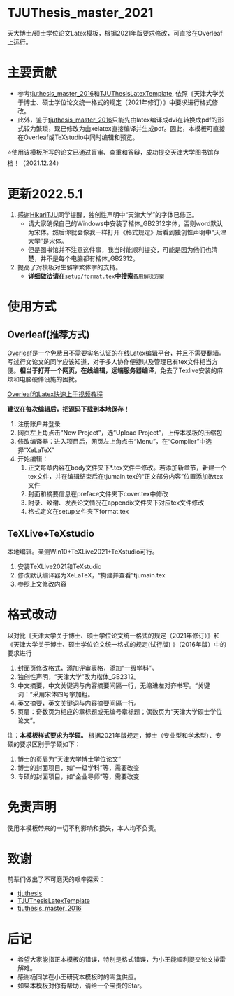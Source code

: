 # TJUThesis_master_2021
天大博士/硕士学位论文Latex模板，根据2021年版要求修改，可直接在Overleaf上运行。

# 主要贡献
- 参考[tjuthesis_master_2016](https://github.com/jiangqideng/tjuthesis_master_2016)和[TJUThesisLatexTemplate](https://github.com/twtstudio/TJUThesisLatexTemplate), 依照《天津大学关于博士、硕士学位论文统一格式的规定（2021年修订）》中要求进行格式修改。
- 此外，鉴于[tjuthesis_master_2016](https://github.com/jiangqideng/tjuthesis_master_2016)只能先由latex编译成dvi在转换成pdf的形式较为繁琐，现已修改为由xelatex直接编译并生成pdf。因此，本模板可直接在Overleaf或TeXstudio中同时编辑和预览。

:star:使用该模板所写的论文已通过盲审、查重和答辩，成功提交天津大学图书馆存档！（2021.12.24）

# 更新2022.5.1
1. 感谢[HikariTJU](https://github.com/HikariTJU)同学提醒，独创性声明中“天津大学”的字体已修正。
   - 请大家确保自己的Windows中安装了楷体_GB2312字体，否则word默认为宋体。然后你就会像我一样打开《格式规定》后看到独创性声明中“天津大学”是宋体。
   - 但是图书馆并不注意这件事，我当时能顺利提交，可能是因为他们也清楚，并不是每个电脑都有楷体_GB2312。
2. 提高了对模板对生僻字繁体字的支持。
   - **详细做法请在**`setup/format.tex`**中搜索**`备用解决方案`

# 使用方式
## Overleaf(推荐方式)
[Overleaf](https://www.overleaf.com/)是一个免费且不需要实名认证的在线Latex编辑平台，并且不需要翻墙。写过行文论文的同学应该知道，对于多人协作便捷以及管理已有tex文件相当方便。**相当于打开一个网页，在线编辑，远端服务器编译**，免去了Texlive安装的麻烦和电脑硬件设施的困扰。

[Overleaf和Latex快速上手视频教程](https://www.bilibili.com/video/BV1fA411W7kZ?from=search&seid=1945788916371918236&spm_id_from=333.337.0.0)

**建议在每次编辑后，把源码下载到本地保存！**

1. 注册账户并登录
2. 网页左上角点击“New Project”，选“Upload Project”，上传本模板的压缩包
3. 修改编译器：进入项目后，网页左上角点击“Menu”，在“Complier”中选择“XeLaTeX”
4. 开始编辑：
    1. 正文每章内容在body文件夹下*.tex文件中修改。若添加新章节，新建一个tex文件，并在编辑结束后在tjumain.tex的“正文部分内容”位置添加改tex文件
    2. 封面和摘要信息在preface文件夹下cover.tex中修改
    3. 附录、致谢、发表论文情况在appendix文件夹下对应tex文件修改
    4. 格式定义在setup文件夹下format.tex

## TeXLive+TeXstudio
本地编辑。亲测Win10+TeXLive2021+TeXstudio可行。
1. 安装TeXLive2021和TeXstudio
2. 修改默认编译器为XeLaTeX，“构建并查看”tjumain.tex
3. 参照上文修改内容

# 格式改动
以对比《天津大学关于博士、硕士学位论文统一格式的规定（2021年修订）》和《天津大学关于博士、硕士学位论文统一格式的规定(试行版) 》（2016年版）中的要求进行

1. 封面页修改格式，添加评审表格，添加“一级学科”。
2. 独创性声明，“天津大学”改为楷体_GB2312。
3. 中文摘要，中文关键词与内容摘要间隔一行，无缩进左对齐书写。“关键词：”采用宋体四号字加粗。
4. 英文摘要，英文关键词与内容摘要间隔一行。
5. 页眉：奇数页为相应的章标题或无编号章标题；偶数页为“天津大学硕士学位论文”。

注：**本模板样式要求为学硕。** 根据2021年版规定，博士（专业型和学术型）、专硕的要求区别于学硕如下：
1. 博士的页眉为“天津大学博士学位论文”
2. 博士的封面项目，如“一级学科”等，需要改变
3. 专硕的封面项目，如“企业导师”等，需要改变

# 免责声明
使用本模板带来的一切不利影响和损失，本人均不负责。

# 致谢

前辈们做出了不可磨灭的艰辛探索：

- [tjuthesis](https://code.google.com/archive/p/tjuthesis/)
- [TJUThesisLatexTemplate](https://github.com/twtstudio/TJUThesisLatexTemplate)
- [tjuthesis_master_2016](https://github.com/jiangqideng/tjuthesis_master_2016)

# 后记
- 希望大家能指正本模板的错误，特别是格式错误，为小王能顺利提交论文排雷解难。
- 感谢杨同学在小王研究本模板时的零食供应。
- 如果本模板对你有帮助，请给一个宝贵的Star。
